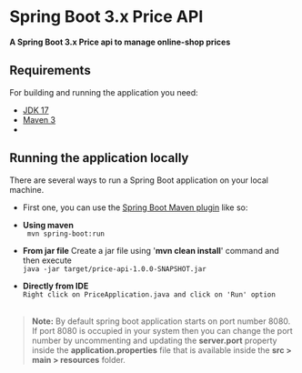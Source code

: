 # Spring Boot 3.x Price API

**A Spring Boot 3.x Price api to manage online-shop prices**
 
## Requirements

For building and running the application you need:

- [JDK 17](https://www.oracle.com/java/technologies/downloads/#java17)
- [Maven 3](https://maven.apache.org)
- 
## Running the application locally

There are several ways to run a Spring Boot application on your local machine.

* First one, you can use the [Spring Boot Maven plugin](https://docs.spring.io/spring-boot/docs/current/reference/html/build-tool-plugins-maven-plugin.html) like so:

- **Using maven** <br/>``` mvn spring-boot:run```


- **From jar file**
  Create a jar file using '**mvn clean install**' command and then execute
  <br/>```java -jar target/price-api-1.0.0-SNAPSHOT.jar```


- **Directly from IDE**
  <br/>```Right click on PriceApplication.java and click on 'Run' option```
  <br/><br/>

> **Note:** By default spring boot application starts on port number 8080. If port 8080 is occupied in your system then you can change the port number by uncommenting and updating the **server.port** property inside the **application.properties** file that is available inside the **src > main > resources** folder.

<br/>

